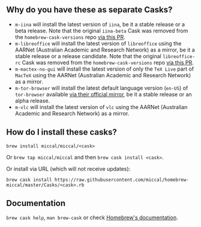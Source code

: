 ## Why do you have these as separate Casks?

* `m-iina` will install the latest version of `iina`, be it a stable release or a beta release. Note that the original `iina-beta` Cask was removed from the `homebrew-cask-versions` repo [via this PR](https://github.com/Homebrew/homebrew-cask-versions/pull/8108).
* `m-libreoffice` will install the latest version of `libreoffice` using the AARNet (Australian Academic and Research Network) as a mirror, be it a stable release or a release candidate. Note that the original `libreoffice-rc` Cask was removed from the `homebrew-cask-versions` repo [via this PR](https://github.com/Homebrew/homebrew-cask-versions/pull/8283).
* `m-mactex-no-gui` will install the latest version of only the `TeX Live` part of `MacTeX` using the AARNet (Australian Academic and Research Network) as a mirror.
* `m-tor-browser` will install the latest default language version (`en-US`) of `tor-browser` available [via their official mirror](https://dist.torproject.org/torbrowser/), be it a stable release or an alpha release.
* `m-vlc` will install the latest version of `vlc` using the AARNet (Australian Academic and Research Network) as a mirror.

## How do I install these casks?

`brew install miccal/miccal/<cask>`

Or `brew tap miccal/miccal` and then `brew cask install <cask>`.

Or install via URL (which will not receive updates):

```
brew cask install https://raw.githubusercontent.com/miccal/homebrew-miccal/master/Casks/<cask>.rb
```

## Documentation

`brew cask help`, `man brew-cask` or check [Homebrew's documentation](https://docs.brew.sh).
